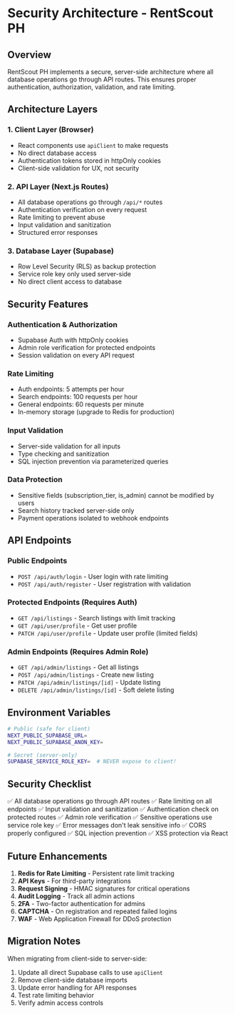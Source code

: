 # Security Architecture - RentScout PH

## Overview

RentScout PH implements a secure, server-side architecture where all database operations go through API routes. This ensures proper authentication, authorization, validation, and rate limiting.

## Architecture Layers

### 1. Client Layer (Browser)
- React components use `apiClient` to make requests
- No direct database access
- Authentication tokens stored in httpOnly cookies
- Client-side validation for UX, not security

### 2. API Layer (Next.js Routes)
- All database operations go through `/api/*` routes
- Authentication verification on every request
- Rate limiting to prevent abuse
- Input validation and sanitization
- Structured error responses

### 3. Database Layer (Supabase)
- Row Level Security (RLS) as backup protection
- Service role key only used server-side
- No direct client access to database

## Security Features

### Authentication & Authorization
- Supabase Auth with httpOnly cookies
- Admin role verification for protected endpoints
- Session validation on every API request

### Rate Limiting
- Auth endpoints: 5 attempts per hour
- Search endpoints: 100 requests per hour  
- General endpoints: 60 requests per minute
- In-memory storage (upgrade to Redis for production)

### Input Validation
- Server-side validation for all inputs
- Type checking and sanitization
- SQL injection prevention via parameterized queries

### Data Protection
- Sensitive fields (subscription_tier, is_admin) cannot be modified by users
- Search history tracked server-side only
- Payment operations isolated to webhook endpoints

## API Endpoints

### Public Endpoints
- `POST /api/auth/login` - User login with rate limiting
- `POST /api/auth/register` - User registration with validation

### Protected Endpoints (Requires Auth)
- `GET /api/listings` - Search listings with limit tracking
- `GET /api/user/profile` - Get user profile
- `PATCH /api/user/profile` - Update user profile (limited fields)

### Admin Endpoints (Requires Admin Role)
- `GET /api/admin/listings` - Get all listings
- `POST /api/admin/listings` - Create new listing
- `PATCH /api/admin/listings/[id]` - Update listing
- `DELETE /api/admin/listings/[id]` - Soft delete listing

## Environment Variables

```bash
# Public (safe for client)
NEXT_PUBLIC_SUPABASE_URL=
NEXT_PUBLIC_SUPABASE_ANON_KEY=

# Secret (server-only)
SUPABASE_SERVICE_ROLE_KEY=  # NEVER expose to client!
```

## Security Checklist

✅ All database operations go through API routes
✅ Rate limiting on all endpoints
✅ Input validation and sanitization
✅ Authentication check on protected routes
✅ Admin role verification
✅ Sensitive operations use service role key
✅ Error messages don't leak sensitive info
✅ CORS properly configured
✅ SQL injection prevention
✅ XSS protection via React

## Future Enhancements

1. **Redis for Rate Limiting** - Persistent rate limit tracking
2. **API Keys** - For third-party integrations
3. **Request Signing** - HMAC signatures for critical operations
4. **Audit Logging** - Track all admin actions
5. **2FA** - Two-factor authentication for admins
6. **CAPTCHA** - On registration and repeated failed logins
7. **WAF** - Web Application Firewall for DDoS protection

## Migration Notes

When migrating from client-side to server-side:
1. Update all direct Supabase calls to use `apiClient`
2. Remove client-side database imports
3. Update error handling for API responses
4. Test rate limiting behavior
5. Verify admin access controls